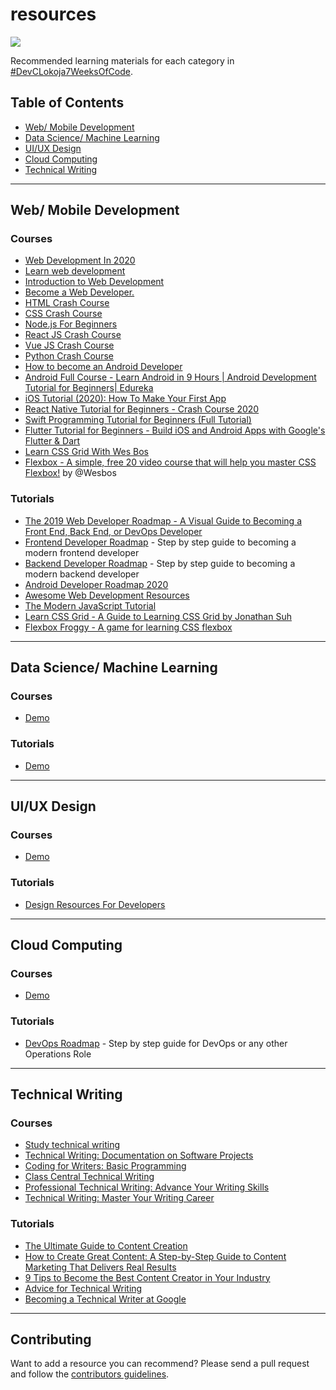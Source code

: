 # resources

![](https://cdn.hashnode.com/res/hashnode/image/upload/v1588914178079/FuU9rJRtU.png)

Recommended learning materials for each category in [#DevCLokoja7WeeksOfCode](https://github.com/devclokoja/7WeeksOfCode).

## Table of Contents

- [Web/ Mobile Development](https://github.com/devclokoja/resources#web-mobile-development)
- [Data Science/ Machine Learning](https://github.com/devclokoja/resources#data-science-machine-learning)
- [UI/UX Design](https://github.com/devclokoja/resources#uiux-design)
- [Cloud Computing](https://github.com/devclokoja/resources#cloud-computing)
- [Technical Writing](https://github.com/devclokoja/resources#technical-writing)

---

## Web/ Mobile Development

### Courses

- [Web Development In 2020](https://www.traversymedia.com/assets/images/yt-1.jpg)
- [Learn web development](https://developer.mozilla.org/en-US/docs/Learn)
- [Introduction to Web Development](https://www.coursera.org/learn/web-development)
- [Become a Web Developer.](https://www.codecademy.com/learn/paths/web-development)
- [HTML Crash Course](https://www.youtube.com/watch?v=UB1O30fR-EE&t=187s)
- [CSS Crash Course](https://www.youtube.com/watch?v=yfoY53QXEnI&t=151s)
- [Node.js For Beginners](https://www.youtube.com/watch?v=fBNz5xF-Kx4)
- [React JS Crash Course](https://www.youtube.com/watch?v=sBws8MSXN7A&t=2s)
- [Vue JS Crash Course](https://www.youtube.com/watch?v=Wy9q22isx3U&t=1217s)
- [Python Crash Course](https://www.traversymedia.com/assets/images/yt-8.jpg)
- [How to become an Android Developer](https://www.youtube.com/watch?v=VkGTiR8ZMVA)
- [Android Full Course - Learn Android in 9 Hours | Android Development Tutorial for Beginners| Edureka](https://www.youtube.com/watch?v=aS__9RbCyHg)
- [iOS Tutorial (2020): How To Make Your First App](https://www.youtube.com/watch?v=09TeUXjzpKs)
- [React Native Tutorial for Beginners - Crash Course 2020](https://www.youtube.com/watch?v=qSRrxpdMpVc)
- [Swift Programming Tutorial for Beginners (Full Tutorial)](https://www.youtube.com/watch?v=Ulp1Kimblg0)
- [Flutter Tutorial for Beginners - Build iOS and Android Apps with Google's Flutter & Dart](https://www.youtube.com/watch?v=GLSG_Wh_YWc)
- [Learn CSS Grid With Wes Bos](https://cssgrid.io/)
- [Flexbox - A simple, free 20 video course that will help you master CSS Flexbox!](https://flexbox.io/) by @Wesbos

### Tutorials

- [The 2019 Web Developer Roadmap - A Visual Guide to Becoming a Front End, Back End, or DevOps Developer](https://www.freecodecamp.org/news/2019-web-developer-roadmap/)
- [Frontend Developer Roadmap](https://roadmap.sh/frontend) - Step by step guide to becoming a modern frontend developer
- [Backend Developer Roadmap](https://roadmap.sh/backend) - Step by step guide to becoming a modern backend developer
- [Android Developer Roadmap 2020](https://github.com/mobile-roadmap/android-developer-roadmap)
- [Awesome Web Development Resources](https://github.com/mrmartineau/awesome-web-dev-resources)
- [The Modern JavaScript Tutorial](https://javascript.info/)
- [Learn CSS Grid - A Guide to Learning CSS Grid by Jonathan Suh](https://learncssgrid.com/)
- [Flexbox Froggy - A game for learning CSS flexbox](https://flexboxfroggy.com)

---

## Data Science/ Machine Learning

### Courses

- [Demo]()

### Tutorials

- [Demo]()

---

## UI/UX Design

### Courses

- [Demo]()

### Tutorials

- [Design Resources For Developers](https://github.com/bradtraversy/design-resources-for-developers)

---

## Cloud Computing

### Courses

- [Demo]()

### Tutorials

- [DevOps Roadmap](https://roadmap.sh/devops) - Step by step guide for DevOps or any other Operations Role

---

## Technical Writing

### Courses

- [Study technical writing](https://developers.google.com/tech-writing/overview)
- [Technical Writing: Documentation on Software Projects](https://www.pluralsight.com/courses/technical-writing-software-documentation)
- [Coding for Writers: Basic Programming](https://www.udemy.com/course/coding-for-writers-1-basic-programming/)
- [Class Central Technical Writing](https://www.classcentral.com/course/technical-writing-7117)
- [Professional Technical Writing: Advance Your Writing Skills](https://www.udemy.com/technical-writing-and-editing/)
- [Technical Writing: Master Your Writing Career](https://www.udemy.com/technical-writing/)

### Tutorials

- [The Ultimate Guide to Content Creation](https://blog.hubspot.com/marketing/content-creation)
- [How to Create Great Content: A Step-by-Step Guide to Content Marketing That Delivers Real Results](https://www.inc.com/jeff-haden/how-to-create-great-content-a-step-by-step-guide-to-content-marketing-that-delivers-real-results.html)
- [9 Tips to Become the Best Content Creator in Your Industry](https://www.weidert.com/blog/tips-to-make-you-the-best-content-creator-in-your-industry)
- [Advice for Technical Writing](https://css-tricks.com/advice-for-technical-writing/)
- [Becoming a Technical Writer at Google](https://developers.google.com/tech-writing/becoming)

---

## Contributing

Want to add a resource you can recommend? Please send a pull request and follow the [contributors guidelines](/CONTRIBUTING.md).

